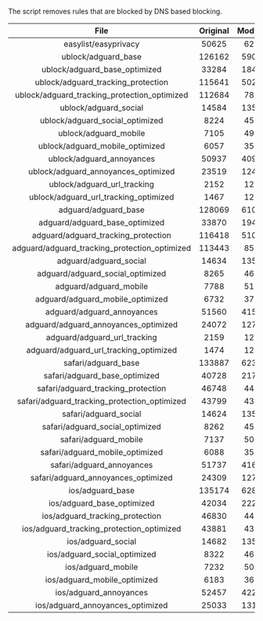 The script removes rules that are blocked by DNS based blocking.


| File | Original | Modified |
|:----:|:-----:|:-----:|
| easylist/easyprivacy | 50625 | 6273 |
| ublock/adguard_base | 126162 | 59048 |
| ublock/adguard_base_optimized | 33284 | 18451 |
| ublock/adguard_tracking_protection | 115641 | 50286 |
| ublock/adguard_tracking_protection_optimized | 112684 | 7852 |
| ublock/adguard_social | 14584 | 13514 |
| ublock/adguard_social_optimized | 8224 | 4567 |
| ublock/adguard_mobile | 7105 | 4972 |
| ublock/adguard_mobile_optimized | 6057 | 3545 |
| ublock/adguard_annoyances | 50937 | 40959 |
| ublock/adguard_annoyances_optimized | 23519 | 12417 |
| ublock/adguard_url_tracking | 2152 | 1283 |
| ublock/adguard_url_tracking_optimized | 1467 | 1280 |
| adguard/adguard_base | 128069 | 61023 |
| adguard/adguard_base_optimized | 33870 | 19464 |
| adguard/adguard_tracking_protection | 116418 | 51006 |
| adguard/adguard_tracking_protection_optimized | 113443 | 8559 |
| adguard/adguard_social | 14634 | 13571 |
| adguard/adguard_social_optimized | 8265 | 4610 |
| adguard/adguard_mobile | 7788 | 5150 |
| adguard/adguard_mobile_optimized | 6732 | 3716 |
| adguard/adguard_annoyances | 51560 | 41518 |
| adguard/adguard_annoyances_optimized | 24072 | 12720 |
| adguard/adguard_url_tracking | 2159 | 1290 |
| adguard/adguard_url_tracking_optimized | 1474 | 1287 |
| safari/adguard_base | 133887 | 62304 |
| safari/adguard_base_optimized | 40728 | 21725 |
| safari/adguard_tracking_protection | 46748 | 4465 |
| safari/adguard_tracking_protection_optimized | 43799 | 4321 |
| safari/adguard_social | 14624 | 13555 |
| safari/adguard_social_optimized | 8262 | 4597 |
| safari/adguard_mobile | 7137 | 5011 |
| safari/adguard_mobile_optimized | 6088 | 3578 |
| safari/adguard_annoyances | 51737 | 41620 |
| safari/adguard_annoyances_optimized | 24309 | 12799 |
| ios/adguard_base | 135174 | 62809 |
| ios/adguard_base_optimized | 42034 | 22229 |
| ios/adguard_tracking_protection | 46830 | 4472 |
| ios/adguard_tracking_protection_optimized | 43881 | 4328 |
| ios/adguard_social | 14682 | 13587 |
| ios/adguard_social_optimized | 8322 | 4611 |
| ios/adguard_mobile | 7232 | 5054 |
| ios/adguard_mobile_optimized | 6183 | 3618 |
| ios/adguard_annoyances | 52457 | 42233 |
| ios/adguard_annoyances_optimized | 25033 | 13101 |